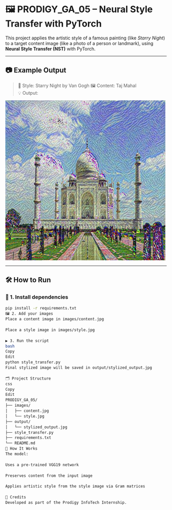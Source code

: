 # 🖼️ PRODIGY_GA_05 – Neural Style Transfer with PyTorch

This project applies the artistic style of a famous painting (like *Starry Night*) to a target content image (like a photo of a person or landmark), using **Neural Style Transfer (NST)** with PyTorch.

---

## 📷 Example Output

> 🎨 Style: Starry Night by Van Gogh
> 🖼️ Content: Taj Mahal  
> 💡 Output:

<img src="output/stylized_output.jpg" alt="Stylized Output" width="500"/>

---

## 🛠️ How to Run

### 🧾 1. Install dependencies
```bash
pip install -r requirements.txt
🖼️ 2. Add your images
Place a content image in images/content.jpg

Place a style image in images/style.jpg

▶️ 3. Run the script
bash
Copy
Edit
python style_transfer.py
Final stylized image will be saved in output/stylized_output.jpg

🗂️ Project Structure
css
Copy
Edit
PRODIGY_GA_05/
├── images/
│   ├── content.jpg
│   └── style.jpg
├── output/
│   └── stylized_output.jpg
├── style_transfer.py
├── requirements.txt
└── README.md
🧠 How It Works
The model:

Uses a pre-trained VGG19 network

Preserves content from the input image

Applies artistic style from the style image via Gram matrices

🚀 Credits
Developed as part of the Prodigy InfoTech Internship.
